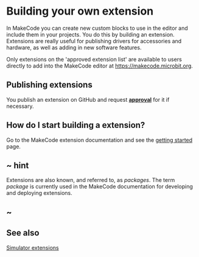 # Building your own extension

In MakeCode you can create new custom blocks to use in the editor and include them in your projects. You do this by building an extension. Extensions are really useful for publishing drivers for accessories and hardware, as well as adding in new software features.

Only extensions on the 'approved extension list' are available to users directly to add into the MakeCode editor at https://makecode.microbit.org.

## Publishing extensions

You publish an extension on GitHub and request **[approval](./approval)** for it if necessary.

## How do I start building a extension?

Go to the MakeCode extension documentation and see the [getting started](https://makecode.com/packages/getting-started) page.

## ~ hint

Extensions are also known, and referred to, as _packages_. The term _package_ is currently used in the MakeCode documentation for developing and deploying extensions.

## ~


## See also

[Simulator extensions](./simulator-extensions.md)
